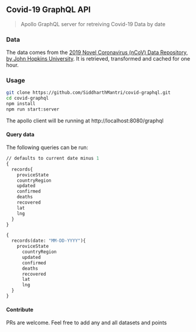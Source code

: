 ## Covid-19 GraphQL API

> Apollo GraphQL server for retreiving Covid-19 Data by date

### Data

The data comes from the [2019 Novel Coronavirus (nCoV) Data Repository,
by John Hopkins University](https://github.com/CSSEGISandData/2019-nCoV). It is retrieved, transformed and cached for one hour.

### Usage

```sh
git clone https://github.com/SiddharthMantri/covid-graphql.git
cd covid-graphql
npm install
npm run start:server
```

The apollo client will be running at http://localhost:8080/graphql

#### Query data

The following queries can be run:

```graphql
// defaults to current date minus 1
{
  records{
    proviceState
    countryRegion
    updated
    confirmed
    deaths
    recovered
    lat
    lng
  }
}

{
  records(date: "MM-DD-YYYY"){
    proviceState
      countryRegion
      updated
      confirmed
      deaths
      recovered
      lat
      lng
  }
}

```


#### Contribute
PRs are welcome. Feel free to add any and all datasets and points
